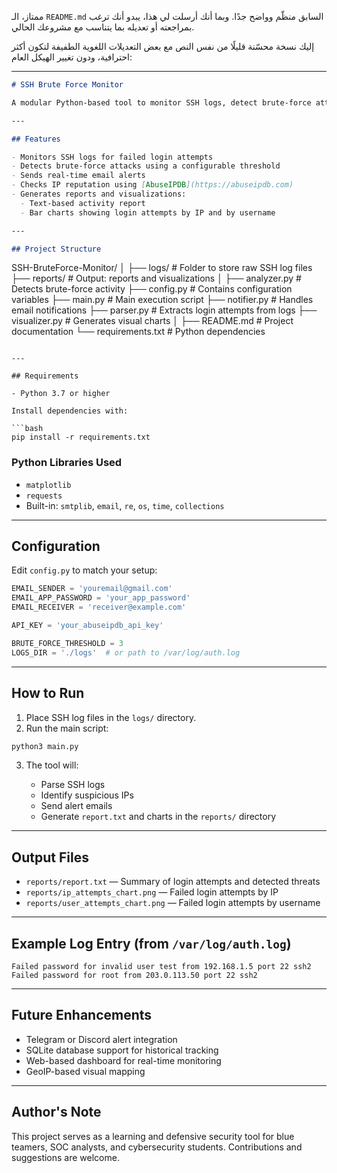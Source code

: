 ممتاز، الـ `README.md` السابق منظّم وواضح جدًا. وبما أنك أرسلت لي هذا، يبدو أنك ترغب بمراجعته أو تعديله بما يتناسب مع مشروعك الحالي.

إليك نسخة محسّنة قليلًا من نفس النص مع بعض التعديلات اللغوية الطفيفة لتكون أكثر احترافية، ودون تغيير الهيكل العام:

---

```markdown
# SSH Brute Force Monitor

A modular Python-based tool to monitor SSH logs, detect brute-force attacks, send email alerts, and visualize failed login attempts. Designed to help blue teamers detect and respond to suspicious SSH activity in real-time.

---

## Features

- Monitors SSH logs for failed login attempts
- Detects brute-force attacks using a configurable threshold
- Sends real-time email alerts
- Checks IP reputation using [AbuseIPDB](https://abuseipdb.com)
- Generates reports and visualizations:
  - Text-based activity report
  - Bar charts showing login attempts by IP and by username

---

## Project Structure

```

SSH-BruteForce-Monitor/
│
├── logs/                     # Folder to store raw SSH log files
├── reports/                  # Output: reports and visualizations
│
├── analyzer.py               # Detects brute-force activity
├── config.py                 # Contains configuration variables
├── main.py                   # Main execution script
├── notifier.py               # Handles email notifications
├── parser.py                 # Extracts login attempts from logs
├── visualizer.py             # Generates visual charts
│
├── README.md                 # Project documentation
└── requirements.txt          # Python dependencies

````

---

## Requirements

- Python 3.7 or higher

Install dependencies with:

```bash
pip install -r requirements.txt
````

### Python Libraries Used

* `matplotlib`
* `requests`
* Built-in: `smtplib`, `email`, `re`, `os`, `time`, `collections`

---

## Configuration

Edit `config.py` to match your setup:

```python
EMAIL_SENDER = 'youremail@gmail.com'
EMAIL_APP_PASSWORD = 'your_app_password'
EMAIL_RECEIVER = 'receiver@example.com'

API_KEY = 'your_abuseipdb_api_key'

BRUTE_FORCE_THRESHOLD = 3
LOGS_DIR = './logs'  # or path to /var/log/auth.log
```

---

## How to Run

1. Place SSH log files in the `logs/` directory.
2. Run the main script:

```bash
python3 main.py
```

3. The tool will:

   * Parse SSH logs
   * Identify suspicious IPs
   * Send alert emails
   * Generate `report.txt` and charts in the `reports/` directory

---

## Output Files

* `reports/report.txt` — Summary of login attempts and detected threats
* `reports/ip_attempts_chart.png` — Failed login attempts by IP
* `reports/user_attempts_chart.png` — Failed login attempts by username

---

## Example Log Entry (from `/var/log/auth.log`)

```
Failed password for invalid user test from 192.168.1.5 port 22 ssh2
Failed password for root from 203.0.113.50 port 22 ssh2
```

---

## Future Enhancements

* Telegram or Discord alert integration
* SQLite database support for historical tracking
* Web-based dashboard for real-time monitoring
* GeoIP-based visual mapping

---

## Author's Note

This project serves as a learning and defensive security tool for blue teamers, SOC analysts, and cybersecurity students. Contributions and suggestions are welcome.


